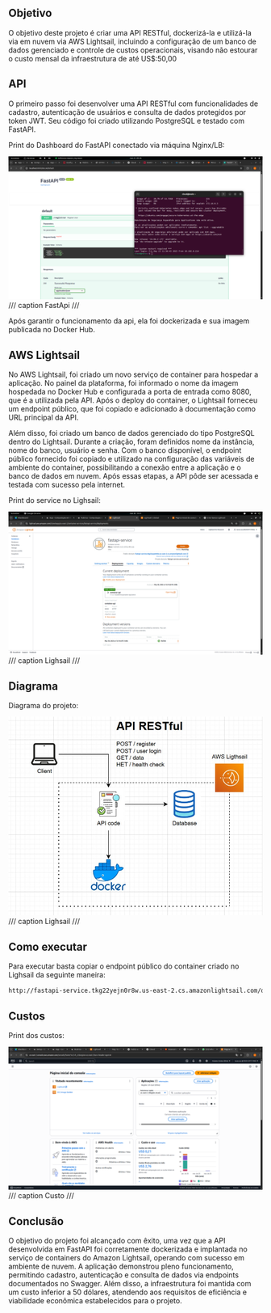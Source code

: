 ## Objetivo

O objetivo deste projeto é criar uma API RESTful, dockerizá-la e utilizá-la via em nuvem via AWS Lightsail, incluindo a configuração de um banco de dados gerenciado e controle de custos operacionais, visando não estourar o custo mensal da infraestrutura de até US$:50,00

## API

O primeiro passo foi desenvolver uma API RESTful com funcionalidades de cadastro, autenticação de usuários e consulta de dados protegidos por token JWT. Seu código foi criado utilizando PostgreSQL e testado com FastAPI.

Print do Dashboard do FastAPI conectado via máquina Nginx/LB:

![FastAPI](./imagens/fastapi_tunel.png)
/// caption
FastApi
///

Após garantir o funcionamento da api, ela foi dockerizada e sua imagem publicada no Docker Hub.

## AWS Lightsail

No AWS Lightsail, foi criado um novo serviço de container para hospedar a aplicação. No painel da plataforma, foi informado o nome da imagem hospedada no Docker Hub e configurada a porta de entrada como 8080, que é a utilizada pela API. Após o deploy do container, o Lightsail forneceu um endpoint público, que foi copiado e adicionado à documentação como URL principal da API.

Além disso, foi criado um banco de dados gerenciado do tipo PostgreSQL dentro do Lightsail. Durante a criação, foram definidos nome da instância, nome do banco, usuário e senha. Com o banco disponível, o endpoint público fornecido foi copiado e utilizado na configuração das variáveis de ambiente do container, possibilitando a conexão entre a aplicação e o banco de dados em nuvem. Após essas etapas, a API pôde ser acessada e testada com sucesso pela internet.

Print do service no Lighsail:

![Lightsail](./imagens/fast_api.png)
/// caption
Lighsail
///

## Diagrama

Diagrama do projeto:

![Lightsail](./imagens/diagrama_projeto.jpeg)
/// caption
Lighsail
///

## Como executar

Para executar basta copiar o endpoint público do container criado no Lighsail da seguinte maneira:

<!-- termynal -->

``` bash
http://fastapi-service.tkg22yejn0r8w.us-east-2.cs.amazonlightsail.com/docs
```

## Custos

Print dos custos:

![Custo](./imagens/custos.png)
/// caption
Custo
///

## Conclusão

O objetivo do projeto foi alcançado com êxito, uma vez que a API desenvolvida em FastAPI foi corretamente dockerizada e implantada no serviço de containers do Amazon Lightsail, operando com sucesso em ambiente de nuvem. A aplicação demonstrou pleno funcionamento, permitindo cadastro, autenticação e consulta de dados via endpoints documentados no Swagger. Além disso, a infraestrutura foi mantida com um custo inferior a 50 dólares, atendendo aos requisitos de eficiência e viabilidade econômica estabelecidos para o projeto.